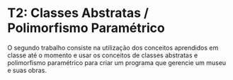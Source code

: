 # T2: Classes Abstratas / Polimorfismo Paramétrico

O segundo trabalho consiste na utilização dos conceitos aprendidos em classe até o momento e usar os conceitos de classes abstratas e polimorfismo paramétrico para criar um programa que gerencie um museu e suas obras.
